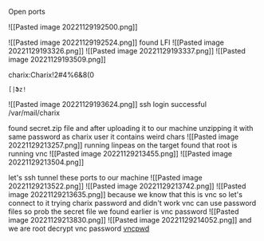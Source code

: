 
Open ports


![[Pasted image 20221129192500.png]]

![[Pasted image 20221129192524.png]]
found LFI
![[Pasted image 20221129193326.png]]
![[Pasted image 20221129193337.png]]
![[Pasted image 20221129193509.png]]

charix:Charix!2#4%6&8(0
```
[|Ֆz!
```
![[Pasted image 20221129193624.png]]
ssh login successful 
/var/mail/charix
 

found secret.zip file and after uploading it to our machine
unzipping it with same password as charix user
it contains weird chars 
![[Pasted image 20221129213257.png]]
running linpeas on the target
found that root is running vnc 
![[Pasted image 20221129213455.png]]
![[Pasted image 20221129213504.png]]

let's ssh tunnel these ports to our machine
![[Pasted image 20221129213522.png]]
![[Pasted image 20221129213742.png]]
![[Pasted image 20221129213635.png]]
because we know that this is vnc so let's connect to it 
trying charix password and didn't work
vnc can use password files so prob the secret file we found earlier is vnc password
![[Pasted image 20221129213830.png]]
![[Pasted image 20221129214052.png]]
and we are root
decrypt vnc password
[vncpwd](https://github.com/jeroennijhof/vncpwd) 
